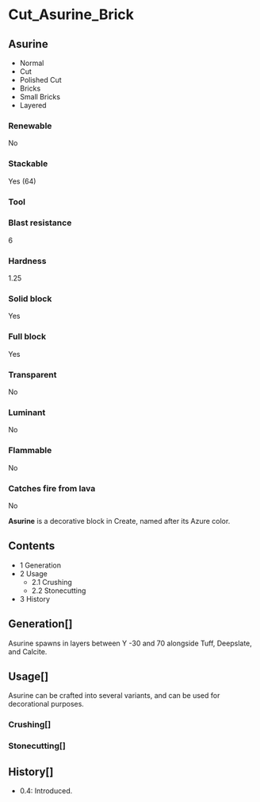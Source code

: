 # Cut_Asurine_Brick

## Asurine

- Normal
- Cut
- Polished Cut
- Bricks
- Small Bricks
- Layered

### Renewable

No

### Stackable

Yes (64)

### Tool

### Blast resistance

6

### Hardness

1.25

### Solid block

Yes

### Full block

Yes

### Transparent

No

### Luminant

No

### Flammable

No

### Catches fire from lava

No

**Asurine** is a decorative block in Create, named after its Azure color.

## Contents

- 1 Generation
- 2 Usage
    - 2.1 Crushing
    - 2.2 Stonecutting
- 3 History

## Generation[]

Asurine spawns in layers between Y -30 and 70 alongside Tuff, Deepslate, and Calcite.

## Usage[]

Asurine can be crafted into several variants, and can be used for decorational purposes.

### Crushing[]

### Stonecutting[]

## History[]

- 0.4: Introduced.